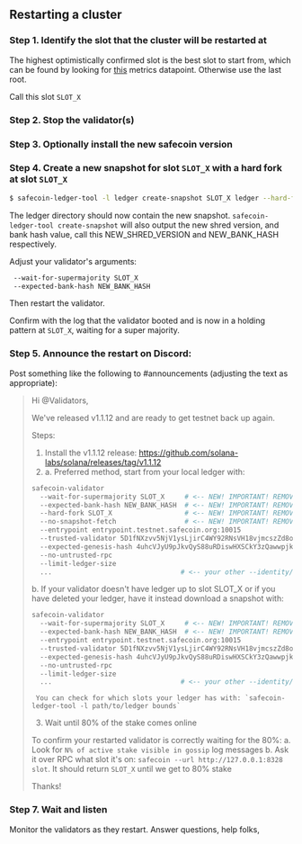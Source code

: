 ## Restarting a cluster

### Step 1. Identify the slot that the cluster will be restarted at

The highest optimistically confirmed slot is the best slot to start from, which
can be found by looking for
[this](https://github.com/solana-labs/solana/blob/0264147d42d506fb888f5c4c021a998e231a3e74/core/src/optimistic_confirmation_verifier.rs#L71)
metrics datapoint. Otherwise use the last root.

Call this slot `SLOT_X`

### Step 2. Stop the validator(s)

### Step 3. Optionally install the new safecoin version

### Step 4. Create a new snapshot for slot `SLOT_X` with a hard fork at slot `SLOT_X`

```bash
$ safecoin-ledger-tool -l ledger create-snapshot SLOT_X ledger --hard-fork SLOT_X
```

The ledger directory should now contain the new snapshot.
`safecoin-ledger-tool create-snapshot` will also output the new shred version, and bank hash value,
call this NEW_SHRED_VERSION and NEW_BANK_HASH respectively.

Adjust your validator's arguments:

```bash
 --wait-for-supermajority SLOT_X
 --expected-bank-hash NEW_BANK_HASH
```

Then restart the validator.

Confirm with the log that the validator booted and is now in a holding pattern at `SLOT_X`, waiting for a super majority.

### Step 5. Announce the restart on Discord:

Post something like the following to #announcements (adjusting the text as appropriate):

> Hi @Validators,
>
> We've released v1.1.12 and are ready to get testnet back up again.
>
> Steps:
>
> 1. Install the v1.1.12 release: https://github.com/solana-labs/solana/releases/tag/v1.1.12
> 2. a. Preferred method, start from your local ledger with:
>
> ```bash
> safecoin-validator
>   --wait-for-supermajority SLOT_X     # <-- NEW! IMPORTANT! REMOVE AFTER THIS RESTART
>   --expected-bank-hash NEW_BANK_HASH  # <-- NEW! IMPORTANT! REMOVE AFTER THIS RESTART
>   --hard-fork SLOT_X                  # <-- NEW! IMPORTANT! REMOVE AFTER THIS RESTART
>   --no-snapshot-fetch                 # <-- NEW! IMPORTANT! REMOVE AFTER THIS RESTART
>   --entrypoint entrypoint.testnet.safecoin.org:10015
>   --trusted-validator 5D1fNXzvv5NjV1ysLjirC4WY92RNsVH18vjmcszZd8on
>   --expected-genesis-hash 4uhcVJyU9pJkvQyS88uRDiswHXSCkY3zQawwpjk2NsNY
>   --no-untrusted-rpc
>   --limit-ledger-size
>   ...                                # <-- your other --identity/--vote-account/etc arguments
> ```
>
> b. If your validator doesn't have ledger up to slot SLOT_X or if you have deleted your ledger, have it instead download a snapshot with:
>
> ```bash
> safecoin-validator
>   --wait-for-supermajority SLOT_X     # <-- NEW! IMPORTANT! REMOVE AFTER THIS RESTART
>   --expected-bank-hash NEW_BANK_HASH  # <-- NEW! IMPORTANT! REMOVE AFTER THIS RESTART
>   --entrypoint entrypoint.testnet.safecoin.org:10015
>   --trusted-validator 5D1fNXzvv5NjV1ysLjirC4WY92RNsVH18vjmcszZd8on
>   --expected-genesis-hash 4uhcVJyU9pJkvQyS88uRDiswHXSCkY3zQawwpjk2NsNY
>   --no-untrusted-rpc
>   --limit-ledger-size
>   ...                                # <-- your other --identity/--vote-account/etc arguments
> ```
>
>      You can check for which slots your ledger has with: `safecoin-ledger-tool -l path/to/ledger bounds`
>
> 3. Wait until 80% of the stake comes online
>
> To confirm your restarted validator is correctly waiting for the 80%:
> a. Look for `N% of active stake visible in gossip` log messages
> b. Ask it over RPC what slot it's on: `safecoin --url http://127.0.0.1:8328 slot`. It should return `SLOT_X` until we get to 80% stake
>
> Thanks!

### Step 7. Wait and listen

Monitor the validators as they restart. Answer questions, help folks,
